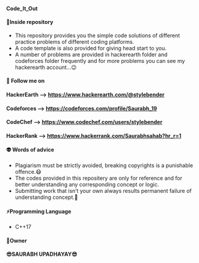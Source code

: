#### Code_It_Out

#### :memo:**Inside repository**
- This repository provides you the simple code solutions of different practice problems of different coding platforms.
- A code template is also provided for giving head start to you.
- A number of problems are provided in hackerearth folder and codeforces folder frequently and for more problems you can see my           hackerearth account...:wink:



 #### :raised_hands:	 Follow me on
 
 ####                            **HackerEarth** --> https://www.hackerearth.com/@stylebender
 ####                            **Codeforces** --> https://codeforces.com/profile/Saurabh_19
 ####                            **CodeChef** --> https://www.codechef.com/users/stylebender
 ####                            **HackerRank** --> https://www.hackerrank.com/Saurabhsahab?hr_r=1


#### :alien: **Words of advice**
- Plagiarism must be strictly avoided, breaking copyrights is a punishable offence.:mask:
- The codes provided in this repositery are only for reference and for better understanding any corresponding concept or logic.
- Submitting work that isn’t your own always results permanent failure of understanding concept.:imp:



#### :zap:**Programming Language**
- C++17



####                     :name_badge:Owner
####                      :sunglasses:**SAURABH UPADHAYAY**:sunglasses:

